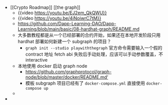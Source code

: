 - [[Crypto Roadmap]] [[the graph]]
	- {{video https://youtu.be/EJ2em_QkQWU}}
	- {{video https://youtu.be/4iNoiwrC7tM}}
	- https://github.com/Dapp-Learning-DAO/Dapp-Learning/blob/main/basic/08-hardhat-graph/README.md
	- 大多数教程都是从一个已经部署的合约开始，如果还在本地开发阶段只用 hardhat 部署如何新建一个 subgraph 的项目？
		- `graph init --studio playwiththegraph` 官方命令需要输入一个假的 contract 地址 fetch abi 失败后手动处理，应该可以手动参数覆盖，不 interactive
	- 本地使用 docker 启动 graph node
		- https://github.com/graphprotocol/graph-node/blob/master/docker/README.md‘
		- 模板 subgraph 项目已经有了 `docker-compose.yml` 直接使用 `docker-compose up`
	-
-
